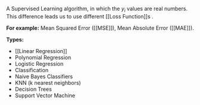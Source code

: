A Supervised Learning algorithm, in which the $y_i$ values are real numbers. This difference leads us to use different [[Loss Function]]s .

**For example:** Mean Squared Error ([[MSE]]), Mean Absolute Error ([[MAE]]).

**Types:**
- [[Linear Regression]]
- Polynomial Regression
- Logistic Regression
- Classification
- Naive Bayes Classifiers
- KNN (k nearest neighbors)
- Decision Trees
- Support Vector Machine